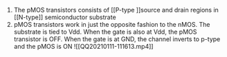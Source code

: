 
1. The pMOS transistors consists of [[P-type ]]source and drain regions in [[N-type]] semiconductor substrate 
2. pMOS transistors work in just the opposite fashion to the nMOS. The substrate is tied to Vdd. When the gate is also at Vdd, the pMOS transistor is OFF. When the gate is at GND, the channel inverts to p-type and the pMOS is ON
![[QQ20210111-111613.mp4]]
